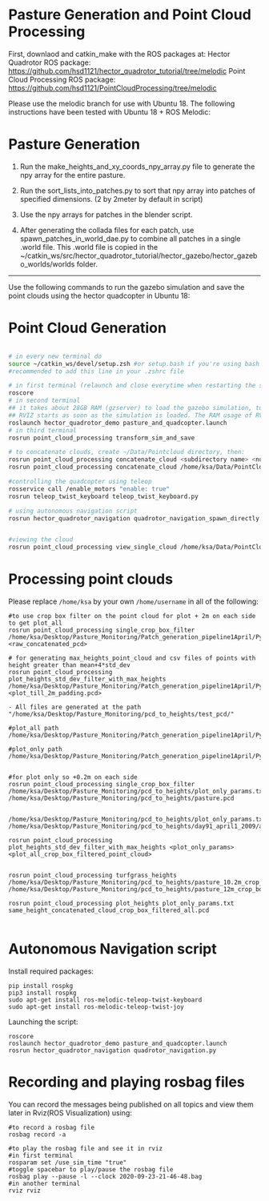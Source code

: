 # Pasture Generation and Point Cloud Processing

First, downlaod and catkin_make with the ROS packages at:
Hector Quadrotor ROS package: https://github.com/hsd1121/hector_quadrotor_tutorial/tree/melodic 
Point Cloud Processing ROS package: https://github.com/hsd1121/PointCloudProcessing/tree/melodic 

Please use the melodic branch for use with Ubuntu 18. The following instructions have been tested with Ubuntu 18 + ROS Melodic:
# Pasture Generation

1. Run the make_heights_and_xy_coords_npy_array.py file to generate the npy array for the entire pasture.  

2. Run the sort_lists_into_patches.py to sort that npy array into patches of specified dimensions. (2 by 2meter by default in script)

3. Use the npy arrays for patches in the blender script.

4. After generating the collada files for each patch, use spawn_patches_in_world_dae.py to combine all patches in a single .world file. This .world file is copied in the ~/catkin_ws/src/hector_quadrotor_tutorial/hector_gazebo/hector_gazebo_worlds/worlds folder. 


---

Use the following commands to run the gazebo simulation and save the point clouds using the hector quadcopter in Ubuntu 18:

# Point Cloud Generation
```zsh

# in every new terminal do
source ~/catkin_ws/devel/setup.zsh #or setup.bash if you're using bash
#recommended to add this line in your .zshrc file

# in first terminal (relaunch and close everytime when restarting the scripts):
roscore
# in second terminal
## it takes about 28GB RAM (gzserver) to load the gazebo simulation, turn the GUI to false so that it loads up quicker in about 35 minutes.
## RVIZ starts as soon as the simulation is loaded. The RAM usage of RViz will keep increasing almost linearly as the number of points collected by the LiDAR goes up. It goes up till the Decay time set in the RViz simulation.
roslaunch hector_quadrotor_demo pasture_and_quadcopter.launch
# in third terminal
rosrun point_cloud_processing transform_sim_and_save 

# to concatenate clouds, create ~/Data/Pointcloud directory, then:
rosrun point_cloud_processing concatenate_cloud <subdirectory name> <number of files>
rosrun point_cloud_processing concatenate_cloud /home/ksa/Data/PointCloud/9-18-2020/unfiltered/ 236

#controlling the quadcopter using teleop
rosservice call /enable_motors "enable: true"
rosrun teleop_twist_keyboard teleop_twist_keyboard.py 

# using autonomous navigation script
rosrun hector_quadrotor_navigation quadrotor_navigation_spawn_directly.py


#viewing the cloud
rosrun point_cloud_processing view_single_cloud /home/ksa/Data/PointCloud/concatenated_cloud.pcd

```

# Processing point clouds
Please replace ```/home/ksa``` by your own ```/home/username``` in all of the following:
```
#to use crop box filter on the point cloud for plot + 2m on each side to get plot_all
rosrun point_cloud_processing single_crop_box_filter /home/ksa/Desktop/Pasture_Monitoring/Patch_generation_pipeline1April/Python_scripts/plot_all_params.txt <raw_concatenated_pcd>

# for generating max_heights_point_cloud and csv files of points with height greater than mean+4*std_dev
rosrun point_cloud_processing plot_heights_std_dev_filter_with_max_heights /home/ksa/Desktop/Pasture_Monitoring/Patch_generation_pipeline1April/Python_scripts/plot_only_params.txt  <plot_till_2m_padding.pcd>

- All files are generated at the path "/home/ksa/Desktop/Pasture_Monitoring/pcd_to_heights/test_pcd/"

#plot_all path
/home/ksa/Desktop/Pasture_Monitoring/Patch_generation_pipeline1April/Python_scripts/plot_all_params.txt

#plot_only path
/home/ksa/Desktop/Pasture_Monitoring/Patch_generation_pipeline1April/Python_scripts/plot_only_params.txt


#for plot only so +0.2m on each side
rosrun point_cloud_processing single_crop_box_filter /home/ksa/Desktop/Pasture_Monitoring/pcd_to_heights/plot_only_params.txt /home/ksa/Desktop/Pasture_Monitoring/pcd_to_heights/pasture.pcd


/home/ksa/Desktop/Pasture_Monitoring/pcd_to_heights/plot_only_params.txt /home/ksa/Desktop/Pasture_Monitoring/pcd_to_heights/day91_april1_2009/april_1_day91_raw_concatenated_cloud_crop_box_filtered.pcd

rosrun point_cloud_processing plot_heights_std_dev_filter_with_max_heights <plot_only_params> <plot_all_crop_box_filtered_point_cloud>


rosrun point_cloud_processing turfgrass_heights /home/ksa/Desktop/Pasture_Monitoring/pcd_to_heights/pasture_10.2m_crop_box_filtered.pcd /home/ksa/Desktop/Pasture_Monitoring/pcd_to_heights/pasture_12m_crop_box_filtered.pcd

rosrun point_cloud_processing plot_heights plot_only_params.txt same_height_concatenated_cloud_crop_box_filtered_all.pcd


```

# Autonomous Navigation script
Install required packages:
```
pip install rospkg
pip3 install rospkg
sudo apt-get install ros-melodic-teleop-twist-keyboard
sudo apt-get install ros-melodic-teleop-twist-joy

```
Launching the script:
```
roscore
roslaunch hector_quadrotor_demo pasture_and_quadcopter.launch
rosrun hector_quadrotor_navigation quadrotor_navigation.py
```

# Recording and playing rosbag files
You can record the messages being published on all topics and view them later in Rviz(ROS Visualization) using:
```
#to record a rosbag file
rosbag record -a

#to play the rosbag file and see it in rviz
#in first terminal
rosparam set /use_sim_time "true"
#toggle spacebar to play/pause the rosbag file
rosbag play --pause -l --clock 2020-09-23-21-46-48.bag
#in another terminal
rviz rviz
```
